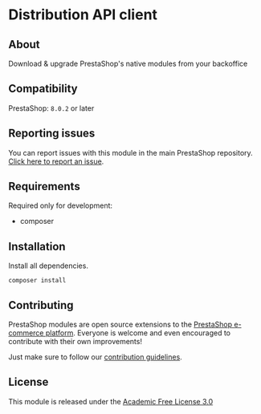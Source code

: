 # Distribution API client

## About

Download & upgrade PrestaShop's native modules from your backoffice

## Compatibility

PrestaShop: `8.0.2` or later

## Reporting issues

You can report issues with this module in the main PrestaShop repository. [Click here to report an issue][report-issue].

## Requirements

Required only for development:

- composer

## Installation

Install all dependencies.
```
composer install
```

## Contributing

PrestaShop modules are open source extensions to the [PrestaShop e-commerce platform][prestashop]. Everyone is welcome and even encouraged to contribute with their own improvements!

Just make sure to follow our [contribution guidelines][contribution-guidelines].

## License

This module is released under the [Academic Free License 3.0][AFL-3.0]

[report-issue]: https://github.com/PrestaShop/PrestaShop/issues/new/choose
[prestashop]: https://www.prestashop.com/
[contribution-guidelines]: https://devdocs.prestashop.com/1.7/contribute/contribution-guidelines/project-modules/
[AFL-3.0]: https://opensource.org/licenses/AFL-3.0
